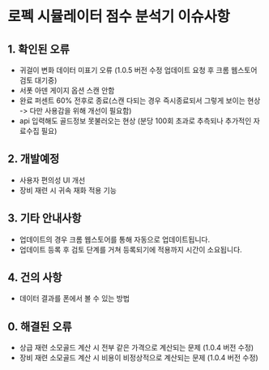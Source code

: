 # 로펙 시뮬레이터 점수 분석기 이슈사항

## 1. 확인된 오류
- 귀걸이 변화 데이터 미표기 오류 (1.0.5 버전 수정 업데이트 요청 후 크롬 웹스토어 검토 대기중)
- 서폿 아덴 게이지 옵션 스캔 안함 
- 완료 퍼센트 60% 전후로 종료(스캔 다되는 경우 즉시종료되서 그렇게 보이는 현상 -> 다만 사용감을 위해 개선이 필요함)
- api 입력해도 골드정보 못불러오는 현상 (분당 100회 초과로 추측되나 추가적인 자료수집 필요)

## 2. 개발예정
- 사용자 편의성 UI 개선
- 장비 재련 시 귀속 재화 적용 기능

## 3. 기타 안내사항
- 업데이트의 경우 크롬 웹스토어를 통해 자동으로 업데이트됩니다.
- 업데이트 등록 후 검토 단계를 거쳐 등록되기에 적용까지 시간이 소요됩니다.

## 4. 건의 사항
- 데이터 결과를 폰에서 볼 수 있는 방법

## 0. 해결된 오류
- 상급 재련 소모골드 계산 시 전부 같은 가격으로 계산되는 문제 (1.0.4 버전 수정)
- 장비 재련 소모골드 계산 시 비용이 비정상적으로 계산되는 문제 (1.0.4 버전 수정)

